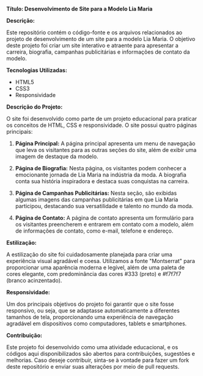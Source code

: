 **Título: Desenvolvimento de Site para a Modelo Lia Maria**

**Descrição:**

Este repositório contém o código-fonte e os arquivos relacionados ao projeto de desenvolvimento de um site para a modelo Lia Maria. O objetivo deste projeto foi criar um site interativo e atraente para apresentar a carreira, biografia, campanhas publicitárias e informações de contato da modelo.

**Tecnologias Utilizadas:**

- HTML5
- CSS3
- Responsividade

**Descrição do Projeto:**

O site foi desenvolvido como parte de um projeto educacional para praticar os conceitos de HTML, CSS e responsividade. O site possui quatro páginas principais:

1. **Página Principal:** A página principal apresenta um menu de navegação que leva os visitantes para as outras seções do site, além de exibir uma imagem de destaque da modelo.

2. **Página de Biografia:** Nesta página, os visitantes podem conhecer a emocionante jornada de Lia Maria na indústria da moda. A biografia conta sua história inspiradora e destaca suas conquistas na carreira.

3. **Página de Campanhas Publicitárias:** Nesta seção, são exibidas algumas imagens das campanhas publicitárias em que Lia Maria participou, destacando sua versatilidade e talento no mundo da moda.

4. **Página de Contato:** A página de contato apresenta um formulário para os visitantes preencherem e entrarem em contato com a modelo, além de informações de contato, como e-mail, telefone e endereço.

**Estilização:**

A estilização do site foi cuidadosamente planejada para criar uma experiência visual agradável e coesa. Utilizamos a fonte "Montserrat" para proporcionar uma aparência moderna e legível, além de uma paleta de cores elegante, com predominância das cores #333 (preto) e #f7f7f7 (branco acinzentado).

**Responsividade:**

Um dos principais objetivos do projeto foi garantir que o site fosse responsivo, ou seja, que se adaptasse automaticamente a diferentes tamanhos de tela, proporcionando uma experiência de navegação agradável em dispositivos como computadores, tablets e smartphones.

**Contribuição:**

Este projeto foi desenvolvido como uma atividade educacional, e os códigos aqui disponibilizados são abertos para contribuições, sugestões e melhorias. Caso deseje contribuir, sinta-se à vontade para fazer um fork deste repositório e enviar suas alterações por meio de pull requests.

